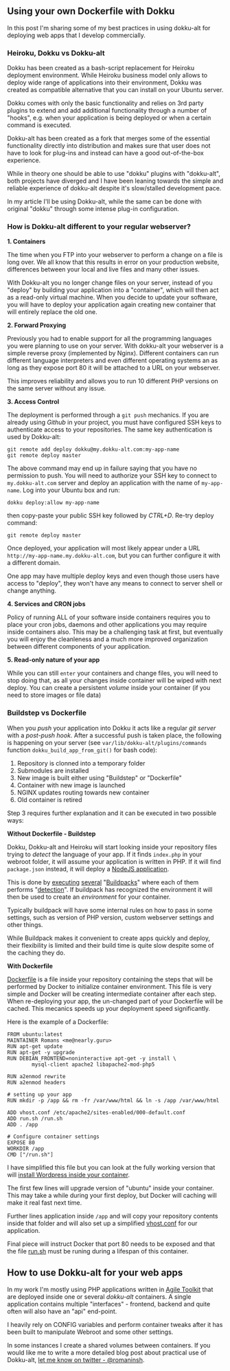 ## Using your own Dockerfile with Dokku

In this post I'm sharing some of my best practices in using dokku-alt for deploying web apps that I develop commercially.

### Heiroku, Dokku vs Dokku-alt

Dokku has been created as a bash-script replacement for Heiroku deployment environment. While Heiroku business model only allows to deploy wide range of applications into their environment, Dokku was created as compatible alternative that you can install on your Ubuntu server.

Dokku comes with only the basic functionality and relies on 3rd party plugins to extend and add additional functionality through a number of "hooks", e.g. when your application is being deployed or when a certain command is executed.

Dokku-alt has been created as a fork that merges some of the essential functionality directly into distribution and makes sure that user does not have to look for plug-ins and instead can have a good out-of-the-box experience.

While in theory one should be able to use "dokku" plugins with "dokku-alt", both projects have diverged and I have been leaning towards the simple and reliable experience of dokku-alt despite it's slow/stalled development pace.

In my article I'll be using Dokku-alt, while the same can be done with original "dokku" through some intense plug-in configuration.

### How is Dokku-alt different to your regular webserver?

**1. Containers**

The time when you FTP into your webserver to perform a change on a file is long over. We all know that this results in error on your production website, differences between your local and live files and many other issues.

With Dokku-alt you no longer change files on your server, instead of you "deploy" by building your application into a "container", which will then act as a read-only virtual machine. When you decide to update your software, you will have to deploy your application again creating new container that will entirely replace the old one.

**2. Forward Proxying**

Previously you had to enable support for all the programming languages you were planning to use on your server. With dokku-alt your webserver is a simple reverse proxy (implemented by Nginx). Different containers can run different language interpreters and even different operating systems an as long as they expose port 80 it will be attached to a URL on your webserver.

This improves reliability and allows you to run 10 different PHP versions on the same server without any issue.

**3. Access Control**

The deployment is performed through a `git push` mechanics. If you are already using *Github* in your project, you must have configured SSH keys to authenticate access to your repositories. The same key authentication is used by Dokku-alt:

```
git remote add deploy dokku@my.dokku-alt.com:my-app-name
git remote deploy master
```

The above command may end up in failure saying that you have no permission to push. You will need to authorize your SSH key to connect to `my.dokku-alt.com` server and deploy an application with the name of `my-app-name`. Log into your Ubuntu box and run:

```
dokku deploy:allow my-app-name
```

then copy-paste your public SSH key followed by *CTRL+D*. Re-try deploy command:

```
git remote deploy master
```

Once deployed, your application will most likely appear under a URL `http://my-app-name.my.dokku-alt.com`, but you can further configure it with a different domain.


One app may have multiple deploy keys and even though those users have access to "deploy", they won't have any means to connect to server shell or change anything.

**4. Services and CRON jobs**

Policy of running ALL of your software inside containers requires you to place your cron jobs, daemons and other applications you may require inside containers also. This may be a challenging task at first, but eventually you will enjoy the cleanleness and a much more improved organization between different components of your application.  

**5. Read-only nature of your app**

While you can still `enter` your containers and change files, you will need to stop doing that, as all your changes inside container will be wiped with next deploy. You can create a persistent *volume* inside your container (if you need to store images or file data)


### Buildstep vs Dockerfile

When you *push* your application into Dokku it acts like a regular *git server* with a *post-push hook*. After a successful push is taken place, the following is happening on your server (see `var/lib/dokku-alt/plugins/commands` function `dokku_build_app_from_git()` for bash code):

 1. Repository is clonned into a temporary folder
 2. Submodules are installed
 3. New image is built either using "Buildstep" or "Dockerfile"
 4. Container with new image is launched
 5. NGINX updates routing towards new container
 6. Old container is retired
 
Step 3 requires further explanation and it can be executed in two possible ways:

**Without Dockerfile - Buildstep**

Dokku, Dokku-alt and Heiroku will start looking inside your repository files trying to *detect* the language of your app. If it finds `index.php` in your webroot folder, it will assume your application is written in PHP. If it will find `package.json` instead, it will deploy a [NodeJS application](https://github.com/heroku/node-js-sample). 

This is done by [executing](https://github.com/cloudfoundry/php-buildpack) [several](https://github.com/CHH/heroku-buildpack-php) "[Buildpacks](https://devcenter.heroku.com/articles/buildpacks)" where each of them performs "[detection](https://github.com/heroku/heroku-buildpack-php/blob/master/bin/detect)". If buildpack has recognized the environment it will then be used to create an *environment* for your container.

Typically buildpack will have some internal rules on how to pass in some settings, such as version of PHP version, custom webserver settings and other things.

While Buildpack makes it convenient to create apps quickly and deploy, their flexibility is limited and their build time is quite slow despite some of the caching they do.

**With Dockerfile**

[Dockerfile](https://docs.docker.com/engine/reference/builder/) is a file inside your repository containing the steps that will be performed by Docker to initialize container environment. This file is very simple and Docker will be creating intermediate container after each step. When re-deploying your app, the un-changed part of your Dockerfile will be cached. This mecanics speeds up your deployment speed significantly.

Here is the example of a Dockerfile:

```
FROM ubuntu:latest
MAINTAINER Romans <me@nearly.guru>
RUN apt-get update
RUN apt-get -y upgrade
RUN DEBIAN_FRONTEND=noninteractive apt-get -y install \
        mysql-client apache2 libapache2-mod-php5

RUN a2enmod rewrite
RUN a2enmod headers

# setting up your app
RUN mkdir -p /app && rm -fr /var/www/html && ln -s /app /var/www/html

ADD vhost.conf /etc/apache2/sites-enabled/000-default.conf
ADD run.sh /run.sh
ADD . /app

# Configure container settings
EXPOSE 80
WORKDIR /app
CMD ["/run.sh"]
```

I have simplified this file but you can look at the fully working version that will [install Wordpress inside your container](https://github.com/romaninsh/docker-wordpress/blob/master/Dockerfile).

The first few lines will upgrade version of "ubuntu" inside your container. This may take a while during your first deploy, but Docker will caching will make it real fast next time.

Further lines  application inside `/app` and will copy your repository contents inside that folder and will also set up a simplified [vhost.conf](https://github.com/romaninsh/docker-wordpress/blob/master/vhost.conf) for our application.

Final piece will instruct Docker that port 80 needs to be exposed and that the file [run.sh](https://github.com/romaninsh/docker-wordpress/blob/master/run.sh) must be runing during a lifespan of this container.


## How to use Dokku-alt for your web apps

In my work I'm mostly using PHP applications written in [Agile Toolkit](http://agiletoolkit.org/) that are deployed inside one or several *dokku-alt* containers. A single application contains multiple "interfaces" - frontend, backend and quite often will also have an "api" end-point.

I heavily rely on CONFIG variables and perform container tweaks after it has been built to manipulate Webroot and some other settings.

In some instances I create a shared volumes between containers. If you would like me to write a more detailed blog post about practical use of Dokku-alt, [let me know on twitter - @romaninsh](https://twitter.com/romaninsh).
